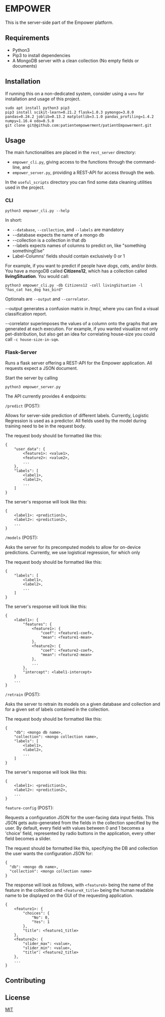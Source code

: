 # EMPOWER

This is the server-side part of the Empower platform.

## Requirements

* Python3
* Pip3 to install dependencies
* A MongoDB server with a clean collection (No empty fields or documents)

## Installation
If running this on a non-dedicated system, consider using a `venv` for installation and usage of this project.

    sudo apt install python3 pip3
    pip3 install scikit-learn=0.21.2 flask=1.0.3 pymongo=3.8.0 pandas=0.24.2 joblib=0.13.2 matplotlib=3.1.0 pandas_profiling=1.4.2 numpy=1.16.4 odo=0.5.0 
    git clone git@github.com:patientempowerment/patientEmpowerment.git

## Usage

The main functionalities are placed in the `rest_server` directory:
* `empower_cli.py`, giving access to the functions through the command-line, and
* `empower_server.py`, providing a REST-API for access through the web.

In the `useful_scripts` directory you can find some data cleaning utilities used in the project.


### CLI
`python3 empower_cli.py --help`

In short: 
* `--database`, `--collection`, and `--labels` are mandatory
* --database expects the name of a mongo db
* --collection is a collection in that db
* --labels expects names of columns to predict on, like "something somethingElse"
* Label-Columns' fields should contain exclusively 0 or 1

For example, if you want to predict if people have *dogs*, *cats*, and/or *birds*. You have a mongoDB
called **Citizens12**, which has a collection called **livingSituation**. You would call:

`python3 empower_cli.py -db Citizens12 -coll livingSituation -l "has_cat has_dog has_bird"`

Optionals are `--output` and `--correlator`.

--output generates a confusion matrix in /tmp/, where you can find a visual classification report.

--correlator superimposes the values of a column onto the graphs that are generated at each execution. 
For example, if you wanted visualize not only pet-distribution, but also get an idea for correlating house-size
 you could call `-c house-size-in-sqm`.

### Flask-Server
Runs a flask server offering a REST-API for the Empower application. All requests expect a JSON document.

Start the server by calling

    python3 empower_server.py

The API currently provides 4 endpoints:

`/predict` (POST):

Allows for server-side prediction of different labels. Currently, Logistic Regression is used as a predictor.
All fields used by the model during training need to be in the request body.

The request body should be formatted like this:
    
    {
        "user_data": {
  	        <feature1>: <value1>,
  	        <feature2>: <value2>,
  	        ...
        },
        "labels": [
            <label1>,
            <label2>,
            ...
        ]
    }

The server's response will look like this:

    {
        <label1>: <prediction1>,
        <label2>: <prediction2>,
        ...
    }

`/models` (POST):

Asks the server for its precomputed models to allow for on-device predictions. Currently, we use logistical regression,
for which only 

The request body should be formatted like this:

    {
        "labels": [
            <label1>,
            <label2>,
            ...
        ]
    }
    
The server's response will look like this:

    {
        <label1>: {
            "features": {
                <feature1>: {
                    "coef": <feature1-coef>,
                    "mean": <feature1-mean>
                },
                <feature2>: {
                    "coef": <feature2-coef>,
                    "mean": <feature2-mean>
                },
                ...
            },
            "intercept": <label1-intercept>
        }
        ...
    }

                

`/retrain` (POST):

Asks the server to retrain its models on a given database and collection and for a given set of labels contained in the
collection.

The request body should be formatted like this:

    {
        "db": <mongo db name>,
        "collection": <mongo collection name>,
        "labels": [
            <label1>,
            <label2>,
            ...
        ]
    }
    
The server's response will look like this:

    {
        <label1>: <prediction1>,
        <label2>: <prediction2>,
        ...
    }
    

`feature-config` (POST):

Requests a configuration JSON for the user-facing data input fields. This JSON gets auto-generated from the fields in
the collection specified by the user. By default, every field with values between 0 and 1 becomes a 'choice' field,
represented by radio buttons in the application, every other field becomes a slider.

The request should be formatted like this, specifying the DB and collection the user wants the configuration JSON for:

    {
      "db": <mongo db name>,
      "collection": <mongo collection name>
    }

The response will look as follows, with `<featureX>` being the name of the feature in the collection and
`<featureX_title>` being the human readable name to be displayed on the GUI of the requesting application.


    {
        <feature1>: {
            "choices": {
                "No": 0,
                "Yes": 1
            },
            "title": <feature1_title>
        },
        <feature2>: {
            "slider_max": <value>,
            "slider_min": <value>,
            "title": <feature2_title>
        },
        ...
    }

## Contributing

## License
[MIT](https://choosealicense.com/licenses/mit/)